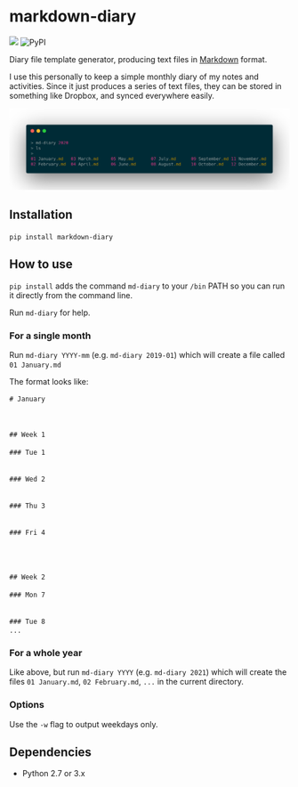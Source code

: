# markdown-diary

![](https://github.com/skhg/markdown-diary/workflows/.github/workflows/branch-builds.yml/badge.svg?branch=master) ![PyPI](https://img.shields.io/pypi/v/markdown-diary)

Diary file template generator, producing text files in [Markdown](https://en.wikipedia.org/wiki/Markdown) format.

I use this personally to keep a simple monthly diary of my notes and activities. Since it just produces a series of text files, they can be stored in something like Dropbox, and synced everywhere easily. 

![Screenshot of typical usage](screenshot.png)

## Installation
`pip install markdown-diary`

## How to use

`pip install` adds the command `md-diary` to your `/bin` PATH so you can run it directly from the command line.

Run `md-diary` for help.

### For a single month
Run `md-diary YYYY-mm` (e.g. `md-diary 2019-01`) which will create a file called `01 January.md`

The format looks like:

```
# January



## Week 1

### Tue 1


### Wed 2


### Thu 3


### Fri 4




## Week 2

### Mon 7


### Tue 8
...
```

### For a whole year

Like above, but run `md-diary YYYY` (e.g. `md-diary 2021`) which will create the files `01 January.md`, `02 February.md`, `...` in the current directory. 

### Options
Use the `-w` flag to output weekdays only.

## Dependencies

* Python 2.7 or 3.x
